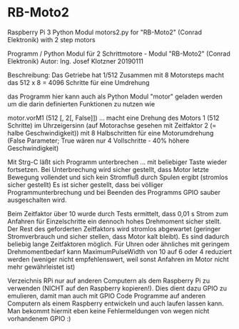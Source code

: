 # RB-Moto2
Raspberry Pi 3 Python Modul motors2.py for "RB-Moto2" (Conrad Elektronik) with 2 step motors

Programm / Python Modul für 2 Schrittmotore - Modul "RB-Moto2" (Conrad Elektronik)
Autor: Ing. Josef Klotzner
20190111

Beschreibung:
Das Getriebe hat 1/512
Zusammen mit 8 Motorsteps macht das 512 x 8 = 4096 Schritte für eine Umdrehung

das Programm hier kann auch als Python Modul "motor" geladen werden um die darin definierten Funktionen zu nutzen wie

motor.vorM1 (512 [, 2[, False]])
... macht eine Drehung des Motors 1 (512 Schritte) im Uhrzeigersinn (auf Motorachse gesehen mit Zeitfaktor 2 (= halbe Geschwindigkeit)) mit 8 Halbschritten für eine Motorumdrehung (False Parameter; True wären nur 4 Vollschritte - 40% höhere  Geschwindigkeit)

Mit Strg-C läßt sich Programm unterbrechen ... mit beliebiger Taste wieder fortsetzen.
Bei Unterbrechung wird sicher gestellt, dass Motor letzte Bewegung vollendet und sich kein Stromfluß durch Spulen ergibt (stromlos sicher gestellt)
Es ist sicher gestellt, dass bei völliger Programmunterbrechung und bei Beenden des Programms GPIO sauber ausgeschalten wird.

Beim Zeitfaktor über 10 wurde durch Tests ermittelt, dass 0,01 s Strom zum Anfahren für Einzelschritte ein dennoch hohes Drehmoment sicher stellt. Der Rest des geforderten Zeitfaktors wird stromlos abgewartet (geringer Stromverbrauch und sicher stellen, dass Motor kalt bleibt). Es sind dadurch beliebig lange Zeitfaktoren möglich. Für Uhren oder ähnliches mit geringem Drehmomentbedarf kann MaximumPulseWidth von 10 auf 6 oder 4 reduziert werden (weniger nicht empfehlenswert, weil sonst Anfahren im Motor nicht mehr gewährleistet ist)

Verzeichnis RPi nur auf anderen Computern als dem Raspberry Pi zu verwenden (NICHT auf den Raspberry kopieren!).
Dies dient dazu GPIO zu emulieren, damit man auch mit GPIO Code Programme auf anderen Computern als einem Raspberry entwickeln und auch laufen lassen kann. Man bekommt hiermit eben keine Fehlermeldungen von wegen nicht vorhandenem GPIO    :)

